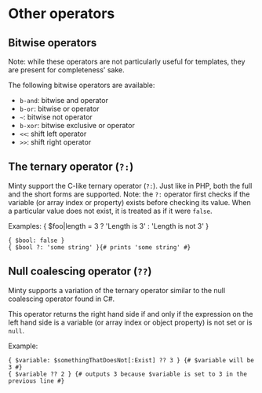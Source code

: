 Other operators
========

Bitwise operators
--------
Note: while these operators are not particularly useful for templates, they are present for completeness' sake.

The following bitwise operators are available:

 * `b-and`: bitwise and operator
 * `b-or`: bitwise or operator
 * `~`: bitwise not operator
 * `b-xor`: bitwise exclusive or operator
 * `<<`: shift left operator
 * `>>`: shift right operator

The ternary operator (`?:`)
--------
Minty support the C-like ternary operator (`?:`). Just like in PHP, both the full and the short
forms are supported.
Note: the `?:` operator first checks if the variable (or array index or property) exists before
checking its value. When a particular value does not exist, it is treated as if it were `false`.

Examples:
    { $foo|length = 3 ? 'Length is 3' : 'Length is not 3' }

    { $bool: false }
    { $bool ?: 'some string' }{# prints 'some string' #}

Null coalescing operator (`??`)
--------

Minty supports a variation of the ternary operator similar to the null coalescing operator found
in C#.

This operator returns the right hand side if and only if the expression on the left hand side
is a variable (or array index or object property) is not set or is `null`.

Example:

    { $variable: $somethingThatDoesNot[:Exist] ?? 3 } {# $variable will be 3 #}
    { $variable ?? 2 } {# outputs 3 because $variable is set to 3 in the previous line #}
